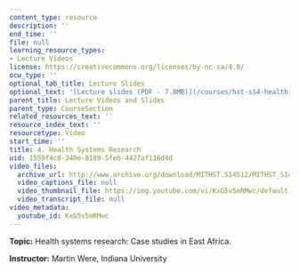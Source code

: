 ```yaml
---
content_type: resource
description: ''
end_time: ''
file: null
learning_resource_types:
- Lecture Videos
license: https://creativecommons.org/licenses/by-nc-sa/4.0/
ocw_type: ''
optional_tab_title: Lecture Slides
optional_text: '[Lecture slides (PDF - 7.8MB)](/courses/hst-s14-health-information-systems-to-improve-quality-of-care-in-resource-poor-settings-spring-2012/resources/mithst_s14s12_lec06_1104)'
parent_title: Lecture Videos and Slides
parent_type: CourseSection
related_resources_text: ''
resource_index_text: ''
resourcetype: Video
start_time: ''
title: 4. Health Systems Research
uid: 1559f4c0-348e-8189-5feb-4427af116d4d
video_files:
  archive_url: http://www.archive.org/download/MITHST.S14S12/MITHST_S14S12_lec04_300k.mp4
  video_captions_file: null
  video_thumbnail_file: https://img.youtube.com/vi/KxG5v5mRMwc/default.jpg
  video_transcript_file: null
video_metadata:
  youtube_id: KxG5v5mRMwc
---
```


**Topic:** Health systems research: Case studies in East Africa.

**Instructor:** Martin Were, Indiana University

